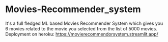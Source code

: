 # Movies-Recommender_system
 It's a full fledged ML based Movies Recommender System which gives you 6 movies related to the movie you selected from the list of 5000 movies.  Deployment on heroku: https://movierecommendorsystem.streamlit.app/
